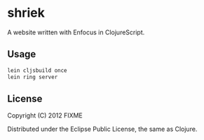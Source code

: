 # shriek

A website written with Enfocus in ClojureScript.

## Usage

```bash
lein cljsbuild once
lein ring server
```

## License

Copyright (C) 2012 FIXME

Distributed under the Eclipse Public License, the same as Clojure.


